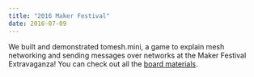```yaml
---
title: "2016 Maker Festival"
date: 2016-07-09
---
```

We built and demonstrated tomesh.mini, a game to explain mesh networking and sending messages over networks at the Maker Festival Extravaganza! You can check out all the [board materials](https://github.com/tomeshnet/tomesh.mini).
